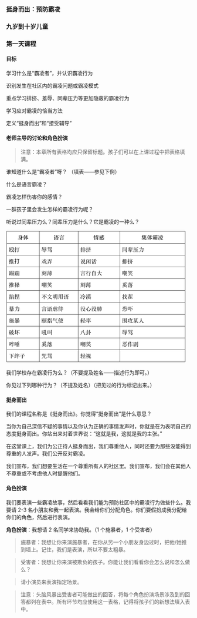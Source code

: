 ### 挺身而出：预防霸凌 

### 九岁到十岁儿童 

### 第一天课程 

#### 目标

学习什么是“霸凌者”，并认识霸凌行为

识别发生在社区内的霸凌问题或霸凌模式

重点学习排挤、羞辱、同辈压力等更加隐蔽的霸凌行为

学习应对霸凌的恰当方法

定义“挺身而出”和“接受辅导”

#### 老师主导的讨论和角色扮演

> 注意：本章所有表格均应只保留标题。孩子们可以在上课过程中把表格填满。 

谁知道什么是“霸凌者”呀？ （填表——参见下例）

什么是语言霸凌？

霸凌怎样伤害你的感情？

一群孩子里会发生怎样的霸凌行为呢？

听说过同辈压力么？同辈压力是什么？它是霸凌的一种么？ 

![](/assets/QQ20160724-3.png)

我们学校存在霸凌行为么？（不要提及姓名——描述行为即可。）

你见过下列哪种行为？（不提及姓名）（把见过的行为标记出来。）

#### 挺身而出

我们的课程名称是《挺身而出》。你觉得“挺身而出”是什么意思？

当你为自己深信不疑的事情以及你认为正确的事情发声时，你就是在为表明自己的态度挺身而出。你站出来对着世界说：“这就是我，这就是我的主张。”

在这堂课上，我们为公正待人挺身而出，我们尊重他人，同时还要为那些没能得到尊重的人发声。我们公开反对霸凌。

我们宣布，我们想要生活在一个尊重所有人的社区里。我们宣布，我们会在其他人不尊重或不考虑他人时提醒他们。 

#### 角色扮演

我们要表演一些霸凌故事，然后看看我们能为预防社区中的霸凌行为做些什么。我要请 2-3 名小朋友和我一起表演。我会给你们分配角色。你们要假扮成我分配给你们的角色，然后进行表演。

**角色扮演**：我想请 2 名同学来协助我。（1 个施暴者，1 个受害者）

> 施暴者：我想让你来演施暴者，在你从另一个小朋友身边过时，把他/她推到墙上。记住，我们是表演，所以不要太粗暴。

> 受害者：我想让你来演被欺负的孩子。你能让我们看看你会怎么说和怎么做么？

> 请小演员来表演指定场景。

> 注意：头脑风暴出受害者可能做出的回答，将每个角色扮演场景涉及到的回答都列在表中。所有环节均应使用这一表格，记得将孩子们的新想法填入表中。
